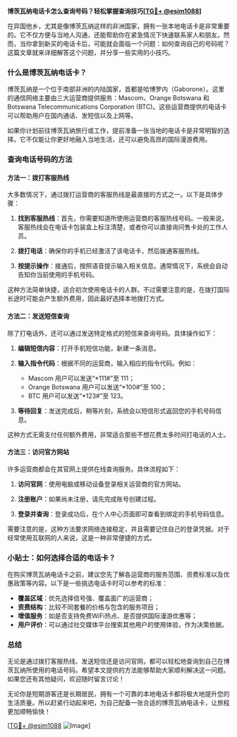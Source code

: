 **博茨瓦纳电话卡怎么查询号码？轻松掌握查询技巧[[TG💪+ @esim1088](https://t.me/s/esim1088)]**

在异国他乡，尤其是像博茨瓦纳这样的非洲国家，拥有一张本地电话卡是非常重要的。它不仅方便与当地人沟通，还能帮助你在紧急情况下快速联系家人和朋友。然而，当你拿到新买的电话卡后，可能就会面临一个问题：如何查询自己的号码呢？这篇文章就来详细解答这个问题，并分享一些实用的小技巧。

### 什么是博茨瓦纳电话卡？

博茨瓦纳是一个位于南部非洲的内陆国家，首都是哈博罗内（Gaborone）。这里的通信网络主要由三大运营商提供服务：Mascom、Orange Botswana 和 Botswana Telecommunications Corporation (BTC)。这些运营商提供的电话卡可以帮助用户在国内通话、发短信以及上网等。

如果你计划前往博茨瓦纳旅行或工作，提前准备一张当地的电话卡是非常明智的选择。它不仅能让你更好地融入当地生活，还可以避免高昂的国际漫游费用。

### 查询电话号码的方法

#### 方法一：拨打客服热线
大多数情况下，通过拨打运营商的客服热线是最直接的方式之一。以下是具体步骤：

1. **找到客服热线**：首先，你需要知道所使用运营商的客服热线号码。一般来说，客服热线会在电话卡包装盒上标注清楚，或者你可以直接询问售卡处的工作人员。
   
2. **拨打电话**：确保你的手机已经激活了该电话卡，然后拨通客服热线。

3. **按提示操作**：接通后，按照语音提示输入相关信息。通常情况下，系统会自动告知你当前使用的手机号码。

这种方法简单快捷，适合初次使用电话卡的人群。不过需要注意的是，在拨打国际长途时可能会产生额外费用，因此最好选择本地拨打方式。

#### 方法二：发送短信查询
除了打电话外，还可以通过发送特定格式的短信来查询号码。具体操作如下：

1. **编辑短信内容**：打开手机短信功能，新建一条消息。

2. **输入指令代码**：根据不同的运营商，输入相应的指令代码。例如：
   - Mascom 用户可以发送“*111#”至 111；
   - Orange Botswana 用户可以发送“*100#”至 100；
   - BTC 用户可以发送“*123#”至 123。

3. **等待回复**：发送完成后，稍等片刻，系统会以短信形式返回您的手机号码信息。

这种方式无需支付任何额外费用，非常适合那些不想花费太多时间打电话的人士。

#### 方法三：访问官方网站
许多运营商都会在其官网上提供在线查询服务。具体流程如下：

1. **访问官网**：使用电脑或移动设备登录相关运营商的官方网站。

2. **注册账户**：如果尚未注册，请先完成账号创建过程。

3. **登录并查询**：登录成功后，在个人中心页面即可查看到绑定的手机号码信息。

需要注意的是，这种方法要求网络连接稳定，并且需要记住自己的登录凭据。对于经常使用互联网的人来说，这是一种非常便捷的方式。

### 小贴士：如何选择合适的电话卡？
在购买博茨瓦纳电话卡之前，建议您先了解各运营商的服务范围、资费标准以及优惠政策等内容。以下是一些挑选电话卡时可以参考的标准：

- **覆盖区域**：优先选择信号强、覆盖面广的运营商；
- **资费结构**：比较不同套餐的价格与包含的服务项目；
- **增值服务**：如是否支持免费WiFi热点、是否提供国际漫游优惠等；
- **用户评价**：可以通过社交媒体平台搜索其他用户的使用体验，作为决策依据。

### 总结

无论是通过拨打客服热线、发送短信还是访问官网，都可以轻松地查询到自己在博茨瓦纳所使用的电话号码。希望本文提供的方法能够帮助大家顺利解决这一问题。如果您还有其他疑问，欢迎随时留言讨论！

无论你是短期游客还是长期居民，拥有一个可靠的本地电话卡都将极大地提升您的生活质量。所以赶紧行动起来吧，为自己配备一张合适的博茨瓦纳电话卡，让旅程更加顺畅愉快！

[[TG💪+ @esim1088](https://t.me/s/esim1088) ![Image](https://i.postimg.cc/4NQfJmqS/Snipaste-2025-05-13-00-14-12.png)]